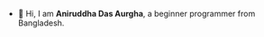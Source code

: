 - 👋 Hi, I am **Aniruddha Das Aurgha**, a beginner programmer from Bangladesh.

<!---
aniruddhadasaurgha/aniruddhadasaurgha is a ✨ special ✨ repository because its `README.md` (this file) appears on your GitHub profile.
You can click the Preview link to take a look at your changes.
--->
